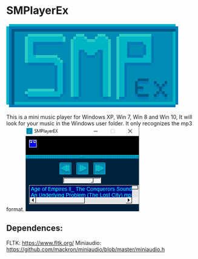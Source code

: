 # SMPlayerEx
![ui](/res/Titulo.png)

This is a mini music player for Windows XP, Win 7, Win 8 and Win 10, It will look for your music in the Windows user folder.
It only recognizes the mp3 format.
![alt text](ImageGit.png)

## Dependences:
FLTK: https://www.fltk.org/
Miniaudio: https://github.com/mackron/miniaudio/blob/master/miniaudio.h
